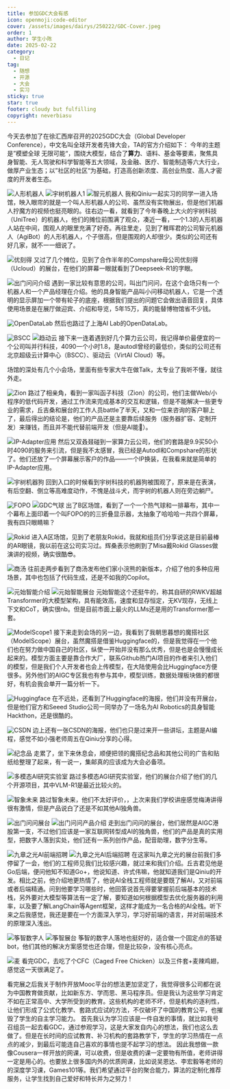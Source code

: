 ```yaml
---
title: 参加GDC大会有感
icon: openmoji:code-editor
cover: /assets/images/dairys/250222/GDC-Cover.jpeg
order: 1
author: 学生小陈
date: 2025-02-22
category: 
  - 日记
tag:
  - 随想
  - 开源
  - 大会
  - 实习
sticky: true
star: true
footer: cloudy but fulfilling
copyright: neverbiasu
---
```


今天去参加了在徐汇西岸召开的2025GDC大会（Global Developer Conference），中文名叫全球开发者先锋大会，TA的官方介绍如下：
今年的主题是”模塑全球 无限可能“，围绕大模型，结合了**算力**、语料、基金等要素，聚焦具身智能、无人驾驶和科学智能等五大领域，及金融、医疗、智能制造等六大行业，做厚产业生态；以”社区的社区“为基础，打造高创新浓度、高创业热度、高人才密度的开发者生态。

![人形机器人](/assets/images/dairys/250222/人形机器人.jpeg)
![宇树机器人1](/assets/images/dairys/250222/宇树机器人1.jpeg)
![智元机器人](/assets/images/dairys/250222/智元机器人.jpeg)
我和Qiniu一起实习的同学一进入场馆，映入眼帘的就是一个叫人形机器人的公司、虽然没有实物展出，但是他们机器人拧魔方的视频也挺亮眼的。往右边一看，就看到了今年春晚上大火的宇树科技（UniTree）的机器人，他们的摊位前围满了观众，凑近一看，一个1.3的人形机器人站在中间，围观人的眼里充满了好奇。再往里走，见到了稚晖君的公司智元机器人（AgiBot）的人形机器人，个子很高，但是围观的人却很少。类似的公司还有好几家，就不一一细说了。

![优刻得](/assets/images/dairys/250222/优刻得.jpeg)
又过了几个摊位，见到了合作半年的Compshare母公司优刻得（Ucloud）的展台，在他们的屏幕一眼就看到了Deepseek-R1的字眼。

![出门问问介绍](/assets/images/dairys/250222/出门问问介绍1.jpeg)
遇到一家比较有意思的公司，叫出门问问，在这个会场只有一个机器人和一个产品经理在介绍。他的具身智能产品叫小问移动机器人，它是一个透明的显示屏加一个带有轮子的底座，根据我们提出的问题它会做出语音回复，具体使用场景是在展厅做迎宾、介绍和导览，5年15万，真的能替博物馆省不少钱。

![OpenDataLab](/assets/images/dairys/250222/OpenDataLab.jpeg)
然后也路过了上海AI Lab的OpenDataLab。

![BSCC](/assets/images/dairys/250222/BSCC.jpeg)
![趋动云](/assets/images/dairys/250222/趋动云.jpeg)
接下来一连着遇到好几个算力云公司，我记得单价最便宜的一个公司叫并行科技，4090一个小时1.8，是autodl曾经的最低价，类似的公司还有北京超级云计算中心（BSCC）、驱动云（VirtAI Cloud）等。

场馆的深处有几个小会场，里面有些专家大牛在做Talk，太专业了我听不懂，就往外走。

![Zion](/assets/images/dairys/250222/Zion.jpeg)
路过了相亲角，看到一家叫函子科技（Zion）的公司，他们主做Web/小程序的低代码开发，通过工作流来完成基本的交互和逻辑，但是不能解决一些更专业的需求，丘吉桑和展台的工作人员battle了半天，又和一位来咨询的客户聊上了，最后得出的结论是，他们的产品还是主要靠后续服务（服务器扩容、定制开发）来赚钱，而且并不能代替前端开发（但是AI能👾）。

![IP-Adapter应用](/assets/images/dairys/250222/IP-Adapter应用.jpeg)
然后又双叒叕碰到一家算力云公司，他们的套路是9.9买50小时4090的服务来引流，但是我不太感冒，我已经是Autodl和Compshare的形状了。他们还放了一个屏幕展示客户的作品——一个IP换装，在我看来就是简单的IP-Adapter应用。

![宇树机器狗](/assets/images/dairys/250222/宇树机器狗.jpeg)
回到入口的时候看到宇树科技的机器狗被围观了，原来是在表演，有后空翻、倒立等高难度动作，不愧是战斗犬，而宇树的机器人则在旁边躺尸。

![FOPO](/assets/images/dairys/250222/FOPO.jpeg)
![GDC气球](/assets/images/dairys/250222/GDC气球.jpeg)
出了B区场馆，看到了一个一个热气球和一排幕布，其中一个幕布上面印着一个叫FOPO的的三折叠显示器，太抽象了哈哈哈一共四个屏幕，我有四只眼睛嘛？

![Rokid](/assets/images/dairys/250222/Rokid.jpeg)
进入A区场馆，见到了老朋友Rokid，我就和组员们分享说这是目前最棒的AR眼镜，我以前在这公司实习过。辉桑表示他刷到了Misa戴Rokid Glasses做演讲的视频，确实很酷😎。

![商汤](/assets/images/dairys/250222/商汤.jpeg)
往前走两步看到了商汤发布他们家小浣熊的新版本，介绍了他的多种应用场景，其中也包括了代码生成，还是不如我的Copilot。

![元始智能介绍](/assets/images/dairys/250222/元始智能介绍.jpeg)
![元始智能展台](/assets/images/dairys/250222/元始智能展台.jpeg)
元始智能这个还挺牛的，称其自研的RWKV超越Transformer的大模型架构，具有能效高，速度和显存恒定，无KV现存，无线上下文和CoT，确实很nb。但是目前市面上最火的LLMs还是用的Transformer那一套。

![ModelScope1](/assets/images/dairys/250222/ModelScope2.jpeg)
接下来走到会场的另一边，我看到了我朝思暮想的魔搭社区（ModelScope）展台，虽然魔搭是借鉴Huggingface的，但是我觉得在一个他们也在努力做中国自己的社区，纵使一开始并没有那么优秀，但是也是会慢慢成长起来的。模型方面主要是靠合作大厂，联系Github热门AI项目的作者来引入他们的模型，但是我们个人开发者也会上传模型，在大陆使用会比Huggingface方便很多。另外他们的AIGC专区我也有参与其中，模型训练，数据处理板块做的都很好，有机会我会单开一篇分析一下。

![Huggingface](/assets/images/dairys/250222/Huggingface.jpeg)
在不远处，还看到了Huggingface的海报，他们并没有开展台，但是他们官方和Seeed Studio公司一同举办了一场名为AI Robotics的具身智能Hackthon，还是很酷的。

![CSDN](/assets/images/dairys/250222/CSDN.jpeg)
边上还有一张CSDN的海报，他们也只是过来开一些讲坛，主题是AI编程，感觉不如小强老师周五在Qiniu分享的心得。

![纪念品](/assets/images/dairys/250222/纪念品.jpeg)
走累了，坐下来休息会，顺便把领的魔搭纪念品和其他公司的广告和贴纸给整理了起来，有一说一，集邮真的应该成为大会必备项。

![多模态AI研究实验室](/assets/images/dairys/250222/OmAILab.jpeg)
路过多模态AGI研究实验室，他们的展台介绍了他们的几个开源项目，其中VLM-R1是最近比较火的。

![智象未来](/assets/images/dairys/250222/智象未来.jpeg)
路过智象未来，他们不太好评价，，上次来我们学校讲座感觉梅涛讲得很有激情，但是产品说白了还是不如其他AI独角兽。

![出门问问展台](/assets/images/dairys/250222/出门问问展台.jpeg)
![出门问问产品介绍](/assets/images/dairys/250222/出门问问介绍2.jpeg)
走到出门问问的展台，他们居然是AIGC港股第一支，不过他们应该是一家互联网转型成AI的独角兽，他们的产品是真的实用型，把数字人落到实处，他们还有一系列创作产品，配音助理，数字分生等。

![九章之光AI前端招聘](/assets/images/dairys/250222/九章之光招聘1.jpeg)
![九章之光AI后端招聘](/assets/images/dairys/250222/九章之光招聘2.jpeg)
在这家叫九章之光的展台前我们多停留了一会，他们的工程师见我们比较感兴趣，就过来和我们介绍。丘吉君见他是Go后端，便问他知不知道Go+，他说知道、许式伟嘛，他就知道我们是Qiniu的开发。相比之前，他介绍地更热情了，他说AI全栈工程师就是要既了解AI，又对前端或者后端精通。问到他要学习哪些时，他回答说首先得要掌握前后端基本的技术栈，另外要对大模型等算法有一定了解，要知道如何根据模型去优化服务器的利用率，以及要了解LangChain等Agent框架，这样才能成为一名合格的AI全栈。听下来之后我感觉，我还是要在一个方面深入学习，学习好前端的语言，并对前端技术的原理深入浅出。

![筝智数字人](/assets/images/dairys/250222/筝智数字人.jpeg)
![筝智展台](/assets/images/dairys/250222/筝智展台.jpeg)
筝智的数字人落地也挺好的，适合做一个固定点的答疑bot，他们其他的解决方案感觉也还合理，但是比较杂，没有核心亮点。

![麦](/assets/images/dairys/250222/麦.jpeg)
看完GDC，去吃了个CFC（Caged Free Chicken）以及三件套+麦辣鸡翅，感觉这一天很满足了。

看完展之后我关于制作开放Mooc平台的想法更加坚定了，我觉得很多公司都在说为中国教育做贡献，比如新东方、学而思、黑马程序员。但是我认为这些学习肯定不如在正常高中、大学所受到的教育。这些机构的老师不坏，但是机构的逐利性，让他们形成了公式化教学、套路式应试的方法，不仅破坏了中国的教育公平，也摧毁了学生的自主学习能力。
首先我认为学习应该是一件自发的事情，就比如我号召组员一起去看GDC，通过参观学习，这是大家发自内心的想法，我们也这么去做了。但是在长时间的应试教育、补习机构的套路教学下，学生的学习热情在一点点的减少，到最后可能连自己喜欢的事情也提不起学习的想法。
因此我想做一款像Cousera一样开放的网课，可以收费，但是收费的课一定要物有所值，老师讲得一定是用心的。也要放上很多国内外的优质网课，比如说吴恩达、李宏毅等老师的的深度学习课，Games101等。我们希望通过平台的聚合能力，算法的定制化推荐服务，让学生找到自己爱好和特长并为之努力！
